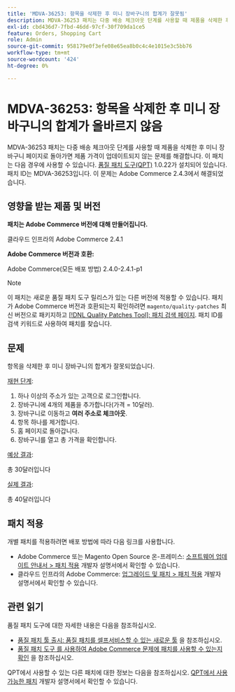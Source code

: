 ```yaml
---
title: 'MDVA-36253: 항목을 삭제한 후 미니 장바구니의 합계가 잘못됨'
description: MDVA-36253 패치는 다중 배송 체크아웃 단계를 사용할 때 제품을 삭제한 후 미니 장바구니 페이지로 돌아가면 제품 가격이 업데이트되지 않는 문제를 해결합니다. 이 패치는 [Quality Patches Tool (QPT)](/help/announcements/adobe-commerce-announcements/magento-quality-patches-released-new-tool-to-self-serve-quality-patches.md) 1.0.22가 설치된 경우 사용할 수 있습니다. 패치 ID는 MDVA-36253입니다. 이 문제는 Adobe Commerce 2.4.3에서 해결되었습니다.
exl-id: cbd436d7-7fbd-46dd-97cf-30f709da1ce5
feature: Orders, Shopping Cart
role: Admin
source-git-commit: 958179e0f3efe08e65ea8b0c4c4e1015e3c5bb76
workflow-type: tm+mt
source-wordcount: '424'
ht-degree: 0%

---
```


# MDVA-36253: 항목을 삭제한 후 미니 장바구니의 합계가 올바르지 않음

MDVA-36253 패치는 다중 배송 체크아웃 단계를 사용할 때 제품을 삭제한 후 미니 장바구니 페이지로 돌아가면 제품 가격이 업데이트되지 않는 문제를 해결합니다. 이 패치는 다음 경우에 사용할 수 있습니다. [품질 패치 도구(QPT)](/help/announcements/adobe-commerce-announcements/magento-quality-patches-released-new-tool-to-self-serve-quality-patches.md) 1.0.22가 설치되어 있습니다. 패치 ID는 MDVA-36253입니다. 이 문제는 Adobe Commerce 2.4.3에서 해결되었습니다.

## 영향을 받는 제품 및 버전

**패치는 Adobe Commerce 버전에 대해 만들어집니다.**

클라우드 인프라의 Adobe Commerce 2.4.1

**Adobe Commerce 버전과 호환:**

Adobe Commerce(모든 배포 방법) 2.4.0-2.4.1-p1

>[!NOTE]
>
>이 패치는 새로운 품질 패치 도구 릴리스가 있는 다른 버전에 적용할 수 있습니다. 패치가 Adobe Commerce 버전과 호환되는지 확인하려면 `magento/quality-patches` 최신 버전으로 패키지하고 [[!DNL Quality Patches Tool]: 패치 검색 페이지](https://devdocs.magento.com/quality-patches/tool.html#patch-grid). 패치 ID를 검색 키워드로 사용하여 패치를 찾습니다.

## 문제

항목을 삭제한 후 미니 장바구니의 합계가 잘못되었습니다.

<u>재현 단계</u>:

1. 하나 이상의 주소가 있는 고객으로 로그인합니다.
1. 장바구니에 4개의 제품을 추가합니다(가격 = 10달러).
1. 장바구니로 이동하고 **여러 주소로 체크아웃**.
1. 항목 하나를 제거합니다.
1. 홈 페이지로 돌아갑니다.
1. 장바구니를 열고 총 가격을 확인합니다.

<u>예상 결과</u>:

총 30달러입니다

<u>실제 결과</u>:

총 40달러입니다

## 패치 적용

개별 패치를 적용하려면 배포 방법에 따라 다음 링크를 사용합니다.

* Adobe Commerce 또는 Magento Open Source 온-프레미스: [소프트웨어 업데이트 안내서 > 패치 적용](https://devdocs.magento.com/guides/v2.4/comp-mgr/patching/mqp.html) 개발자 설명서에서 확인할 수 있습니다.
* 클라우드 인프라의 Adobe Commerce: [업그레이드 및 패치 > 패치 적용](https://devdocs.magento.com/cloud/project/project-patch.html) 개발자 설명서에서 확인할 수 있습니다.

## 관련 읽기

품질 패치 도구에 대한 자세한 내용은 다음을 참조하십시오.

* [품질 패치 툴 출시: 품질 패치를 셀프서비스할 수 있는 새로운 툴](/help/announcements/adobe-commerce-announcements/magento-quality-patches-released-new-tool-to-self-serve-quality-patches.md) 을 참조하십시오.
* [품질 패치 도구 를 사용하여 Adobe Commerce 문제에 패치를 사용할 수 있는지 확인](/help/support-tools/patches-available-in-qpt-tool/check-patch-for-magento-issue-with-magento-quality-patches.md) 을 참조하십시오.

QPT에서 사용할 수 있는 다른 패치에 대한 정보는 다음을 참조하십시오. [QPT에서 사용 가능한 패치](https://devdocs.magento.com/quality-patches/tool.html#patch-grid) 개발자 설명서에서 확인할 수 있습니다.
